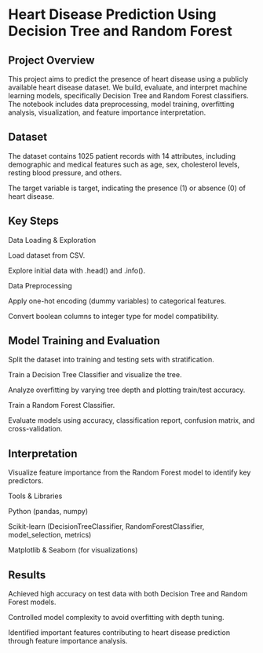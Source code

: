 # Heart Disease Prediction Using Decision Tree and Random Forest

## Project Overview

This project aims to predict the presence of heart disease using a publicly available heart disease dataset. We build, evaluate, and interpret machine learning models, specifically Decision Tree and Random Forest classifiers. The notebook includes data preprocessing, model training, overfitting analysis, visualization, and feature importance interpretation.

## Dataset

The dataset contains 1025 patient records with 14 attributes, including demographic and medical features such as age, sex, cholesterol levels, resting blood pressure, and others.

The target variable is target, indicating the presence (1) or absence (0) of heart disease.

## Key Steps

Data Loading & Exploration

Load dataset from CSV.

Explore initial data with .head() and .info().

Data Preprocessing

Apply one-hot encoding (dummy variables) to categorical features.

Convert boolean columns to integer type for model compatibility.

## Model Training and Evaluation

Split the dataset into training and testing sets with stratification.

Train a Decision Tree Classifier and visualize the tree.

Analyze overfitting by varying tree depth and plotting train/test accuracy.

Train a Random Forest Classifier.

Evaluate models using accuracy, classification report, confusion matrix, and cross-validation.

## Interpretation

Visualize feature importance from the Random Forest model to identify key predictors.

Tools & Libraries

Python (pandas, numpy)

Scikit-learn (DecisionTreeClassifier, RandomForestClassifier, model_selection, metrics)

Matplotlib & Seaborn (for visualizations)

## Results

Achieved high accuracy on test data with both Decision Tree and Random Forest models.

Controlled model complexity to avoid overfitting with depth tuning.

Identified important features contributing to heart disease prediction through feature importance analysis.
